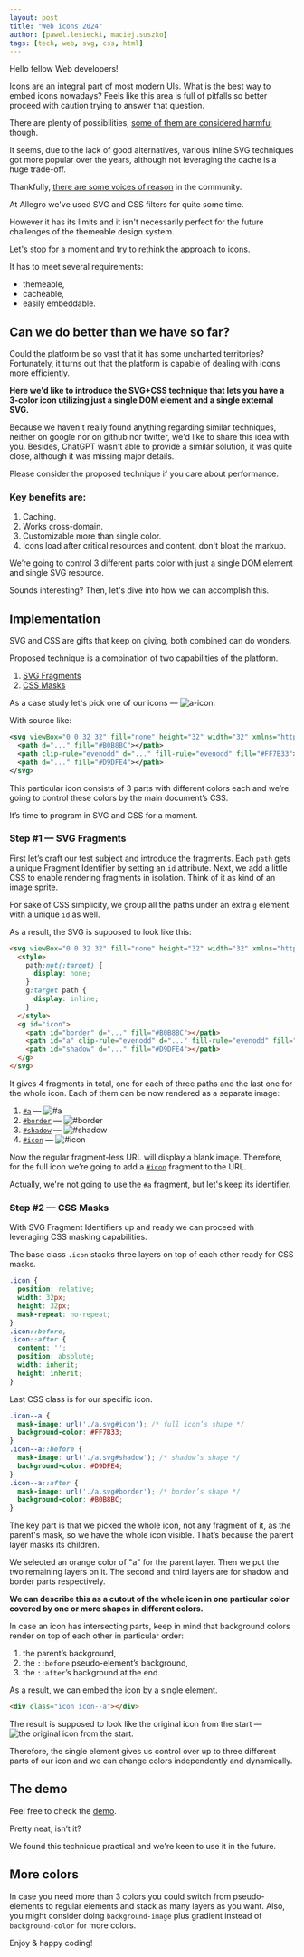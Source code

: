 ```yaml
---
layout: post
title: "Web icons 2024"
author: [pawel.lesiecki, maciej.suszko]
tags: [tech, web, svg, css, html]
---
```

Hello fellow Web developers!

Icons are an integral part of most modern UIs.
What is the best way to embed icons nowadays?
Feels like this area is full of pitfalls so better proceed with caution trying to answer that question.

There are plenty of possibilities, [some of them are considered harmful](https://twitter.com/_developit/status/1382838799420514317) though.

It seems, due to the lack of good alternatives, various inline SVG techniques got more popular over the years, although not leveraging the cache is a huge trade-off.

Thankfully, [there are some voices of reason](https://twitter.com/getifyX/status/1720810762409566459) in the community.

At Allegro we've used SVG and CSS filters for quite some time.

However it has its limits and it isn't necessarily perfect for the future challenges of the themeable design system.

Let's stop for a moment and try to rethink the approach to icons.

It has to meet several requirements:
- themeable, 
- cacheable, 
- easily embeddable.

## Can we do better than we have so far?

Could the platform be so vast that it has some uncharted territories?
Fortunately, it turns out that the platform is capable of dealing with icons more efficiently.

**Here we'd like to introduce the SVG+CSS technique that lets you have a 3-color icon utilizing just a single DOM element and a single external SVG.**

Because we haven't really found anything regarding similar techniques, neither on google nor on github nor twitter, we'd like to share this idea with you.
Besides, ChatGPT wasn't able to provide a similar solution, it was quite close, although it was missing major details.

Please consider the proposed technique if you care about performance. 

### Key benefits are:

1. Caching.
2. Works cross-domain.
3. Customizable more than single color.
4. Icons load after critical resources and content, don't bloat the markup.

We’re going to control 3 different parts color with just a single DOM element and single SVG resource.

Sounds interesting? Then, let's dive into how we can accomplish this.

## Implementation

SVG and CSS are gifts that keep on giving, both combined can do wonders.

Proposed technique is a combination of two capabilities of the platform.
1. [SVG Fragments](https://css-tricks.com/svg-fragment-identifiers-work/)
2. [CSS Masks](https://developer.mozilla.org/en-US/docs/Web/CSS/mask-image)

As a case study let's pick one of our icons — ![a-icon](https://a.allegroimg.com/original/34bbe1/2be1acde4b8aa1b2a255d958fd59/illustration-allego-in-circle-big-db0c91e439).

With source like:

```svg
<svg viewBox="0 0 32 32" fill="none" height="32" width="32" xmlns="http://www.w3.org/2000/svg">
  <path d="..." fill="#B0B8BC"></path>
  <path clip-rule="evenodd" d="..." fill-rule="evenodd" fill="#FF7B33"></path>
  <path d="..." fill="#D9DFE4"></path>
</svg>
```

This particular icon consists of 3 parts with different colors each and we’re going to control these colors by the main document’s CSS.

It’s time to program in SVG and CSS for a moment.

### Step #1 — SVG Fragments

First let’s craft our test subject and introduce the fragments. Each `path` gets a unique Fragment Identifier by setting an `id` attribute. Next, we add a little CSS to enable rendering fragments in isolation. Think of it as kind of an image sprite.

For sake of CSS simplicity, we group all the paths under an extra `g` element with a unique `id` as well.

As a result, the SVG is supposed to look like this:

```html
<svg viewBox="0 0 32 32" fill="none" height="32" width="32" xmlns="http://www.w3.org/2000/svg">
  <style>
    path:not(:target) {
      display: none;
    }
    g:target path {
      display: inline;
    }
  </style>
  <g id="icon">
    <path id="border" d="..." fill="#B0B8BC"></path>
    <path id="a" clip-rule="evenodd" d="..." fill-rule="evenodd" fill="#FF7B33"></path>
    <path id="shadow" d="..." fill="#D9DFE4"></path>
  </g>
</svg>
```

It gives 4 fragments in total, one for each of three paths and the last one for the whole icon.
Each of them can be now rendered as a separate image:

1. [`#a`](https://a.allegroimg.com/original/34febb/41e35d7d46f59e55126cd59bfba7/illustration-allego-in-circle-big-13199eba11#a) — ![`#a`](https://a.allegroimg.com/original/34febb/41e35d7d46f59e55126cd59bfba7/illustration-allego-in-circle-big-13199eba11#a)
2. [`#border`](https://a.allegroimg.com/original/34febb/41e35d7d46f59e55126cd59bfba7/illustration-allego-in-circle-big-13199eba11#border) — ![`#border`](https://a.allegroimg.com/original/34febb/41e35d7d46f59e55126cd59bfba7/illustration-allego-in-circle-big-13199eba11#border)
3. [`#shadow`](https://a.allegroimg.com/original/34febb/41e35d7d46f59e55126cd59bfba7/illustration-allego-in-circle-big-13199eba11#shadow) — ![`#shadow`](https://a.allegroimg.com/original/34febb/41e35d7d46f59e55126cd59bfba7/illustration-allego-in-circle-big-13199eba11#shadow)
4. [`#icon`](https://a.allegroimg.com/original/34febb/41e35d7d46f59e55126cd59bfba7/illustration-allego-in-circle-big-13199eba11#icon) — ![`#icon`](https://a.allegroimg.com/original/34febb/41e35d7d46f59e55126cd59bfba7/illustration-allego-in-circle-big-13199eba11#icon)

Now the regular fragment-less URL will display a blank image.
Therefore, for the full icon we’re going to add a [`#icon`](https://a.allegroimg.com/original/34febb/41e35d7d46f59e55126cd59bfba7/illustration-allego-in-circle-big-13199eba11#icon) fragment to the URL.

Actually, we're not going to use the `#a` fragment, but let's keep its identifier.

### Step #2 — CSS Masks

With SVG Fragment Identifiers up and ready we can proceed with leveraging CSS masking capabilities.

The base class `.icon` stacks three layers on top of each other ready for CSS masks.

```css
.icon {
  position: relative;
  width: 32px;
  height: 32px;
  mask-repeat: no-repeat;
}
.icon::before,
.icon::after {
  content: '';
  position: absolute;
  width: inherit;
  height: inherit;
}
```

Last CSS class is for our specific icon.

```css
.icon--a {
  mask-image: url('./a.svg#icon'); /* full icon’s shape */
  background-color: #FF7B33;
}
.icon--a::before {
  mask-image: url('./a.svg#shadow'); /* shadow’s shape */
  background-color: #D9DFE4;
}
.icon--a::after {
  mask-image: url('./a.svg#border'); /* border’s shape */
  background-color: #B0B8BC;
}
```

The key part is that we picked the whole icon, not any fragment of it, as the parent's mask, so we have the whole icon visible. That’s because the parent layer masks its children.

We selected an orange color of "a" for the parent layer.
Then we put the two remaining layers on it.
The second and third layers are for shadow and border parts respectively.

**We can describe this as a cutout of the whole icon in one particular color covered by one or more shapes in different colors.**

In case an icon has intersecting parts, keep in mind that background colors render on top of each other in particular order:
1. the parent’s background,
2. the `::before` pseudo-element’s background,
3. the `::after`’s background at the end.

As a result, we can embed the icon by a single element.
```html
<div class="icon icon--a"></div>
```

The result is supposed to look like the original icon from the start — ![the original icon from the start](https://a.allegroimg.com/original/34bbe1/2be1acde4b8aa1b2a255d958fd59/illustration-allego-in-circle-big-db0c91e439).

Therefore, the single element gives us control over up to three different parts of our icon and we can change colors independently and dynamically.

## The demo
Feel free to check the [demo](https://three-colors-one-element-icon.plesiecki.repl.co/).

Pretty neat, isn’t it?

We found this technique practical and we're keen to use it in the future.

## More colors
In case you need more than 3 colors you could switch from pseudo-elements to regular elements and stack as many layers as you want. Also, you might consider doing `background-image` plus gradient instead of `background-color` for more colors.

Enjoy & happy coding!
